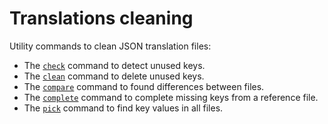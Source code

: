 # Translations cleaning

Utility commands to clean JSON translation files:

- The [`check`](./src/check/README.md) command to detect unused keys.
- The [`clean`](./src/clean/README.md) command to delete unused keys.
- The [`compare`](./src/compare/README.md) command to found differences between files.
- The [`complete`](./src/complete/README.md) command to complete missing keys from a reference file.
- The [`pick`](./src/pick/README.md) command to find key values in all files.
